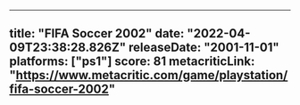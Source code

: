 
---
title: "FIFA Soccer 2002"
date: "2022-04-09T23:38:28.826Z"
releaseDate: "2001-11-01"
platforms: ["ps1"]
score: 81
metacriticLink: "https://www.metacritic.com/game/playstation/fifa-soccer-2002"
---
